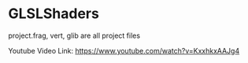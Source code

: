 ﻿# GLSLShaders
project.frag, vert, glib are all project files

Youtube Video Link: https://www.youtube.com/watch?v=KxxhkxAAJg4

